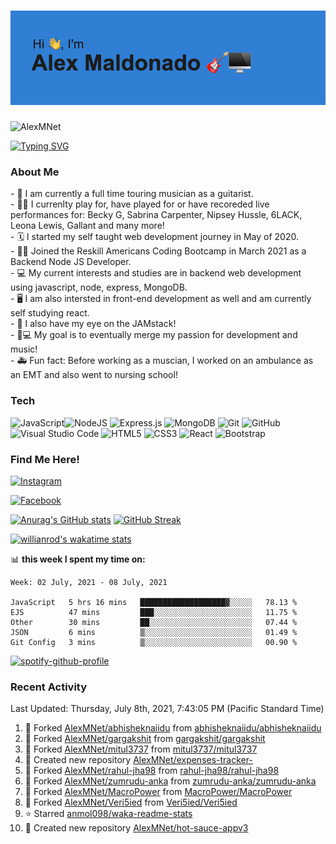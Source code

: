 <h1><img src=https://github.com/AlexMNet/AlexMNet/blob/main/header.png?raw=true alt=AlexMNet></h1>
<img src=https://komarev.com/ghpvc/?username=AlexMNet alt=AlexMNet>

[![Typing SVG](https://readme-typing-svg.herokuapp.com?size=18&width=750&lines=Touring+guitarist+with+a+passion+for+web+development)](https://git.io/typing-svg)


<h3 align="left">About Me</h3>
- 🎸 I am currently a full time touring musician as a guitarist. <br />
- 👩‍🎨 I currenlty play for, have played for or have recoreded live performances for: Becky G, Sabrina Carpenter, Nipsey Hussle, 6LACK, Leona Lewis, Gallant and many more! <br />
- 🗓 I started my self taught web development journey in May of 2020. <br />
- 👨‍🏫 Joined the Reskill Americans Coding Bootcamp in March 2021 as a Backend Node JS Developer. <br />
- 💻 My current interests and studies are in backend web development using javascript, node, express, MongoDB. <br />
- 🖥 I am also intersted in front-end development as well and am currently self studying react. <br />
- 🍩 I also have my eye on the JAMstack! <br />
- 🎸💻 My goal is to eventually merge my passion for development and music! <br />
- 🚑 Fun fact: Before working as a muscian, I worked on an ambulance as an EMT and also went to nursing school! <br />


### Tech
<img alt="JavaScript" src="https://img.shields.io/badge/javascript-%23323330.svg?style=for-the-badge&logo=javascript&logoColor=%23F7DF1E"/><img alt="NodeJS" src="https://img.shields.io/badge/node.js-%2343853D.svg?style=for-the-badge&logo=node-dot-js&logoColor=white"/>
<img alt="Express.js" src="https://img.shields.io/badge/express.js-%23404d59.svg?style=for-the-badge&logo=express&logoColor=%2361DAFB"/>
<img alt="MongoDB" src ="https://img.shields.io/badge/MongoDB-%234ea94b.svg?style=for-the-badge&logo=mongodb&logoColor=white"/>
<img alt="Git" src="https://img.shields.io/badge/git-%23F05033.svg?style=for-the-badge&logo=git&logoColor=white"/>
<img alt="GitHub" src="https://img.shields.io/badge/github-%23121011.svg?style=for-the-badge&logo=github&logoColor=white"/>
<img alt="Visual Studio Code" src="https://img.shields.io/badge/VisualStudioCode-0078d7.svg?style=for-the-badge&logo=visual-studio-code&logoColor=white"/>
<img alt="HTML5" src="https://img.shields.io/badge/html5-%23E34F26.svg?style=for-the-badge&logo=html5&logoColor=white"/>
<img alt="CSS3" src="https://img.shields.io/badge/css3-%231572B6.svg?style=for-the-badge&logo=css3&logoColor=white"/>
<img alt="React" src="https://img.shields.io/badge/react-%2320232a.svg?style=for-the-badge&logo=react&logoColor=%2361DAFB"/>
<img alt="Bootstrap" src="https://img.shields.io/badge/bootstrap-%23563D7C.svg?style=for-the-badge&logo=bootstrap&logoColor=white"/>
<br />

### Find Me Here!
[<img alt="Instagram" src="https://img.shields.io/badge/AlexMNet-%23E4405F.svg?style=for-the-badge&logo=Instagram&logoColor=white"/>](https://www.instagram.com/alexmnet/)

[<img alt="Facebook" src="https://img.shields.io/badge/Facebook-%231877F2.svg?style=for-the-badge&logo=Facebook&logoColor=white"/>](https://www.facebook.com/AlexMaldonadoGuitar/)
<br />

[![Anurag's GitHub stats](https://github-readme-stats.vercel.app/api?username=AlexMNet&show_icons=true&bg_color=0D1117&title_color=00D8FF&border_color=939393&icon_color=00D8FF&text_color=F9F6F0&count_private=true)](https://github.com/AlexMNet/github-readme-stats)
[![GitHub Streak](https://github-readme-streak-stats.herokuapp.com?user=AlexMNet&theme=material-palenight&background=0D1117&ring=00D8FF&fire=DD2727&sideNums=00D8FF&sideLabels=00D8FF&dates=F9F6F0&border=939393&border_color=939393)](https://git.io/streak-stats)

[![willianrod's wakatime stats](https://github-readme-stats.vercel.app/api/wakatime?username=AlexMNet&bg_color=0D1117&title_color=00D8FF&text_color=F9F6F0&border_color=939393)](https://github.com/AlexMNet/github-readme-stats)

📊 **this week I spent my time on:**
<!--START_SECTION:waka-->
```text
Week: 02 July, 2021 - 08 July, 2021

JavaScript   5 hrs 16 mins   ███████████████████▓░░░░░   78.13 % 
EJS          47 mins         ███░░░░░░░░░░░░░░░░░░░░░░   11.75 % 
Other        30 mins         ██░░░░░░░░░░░░░░░░░░░░░░░   07.44 % 
JSON         6 mins          ▒░░░░░░░░░░░░░░░░░░░░░░░░   01.49 % 
Git Config   3 mins          ▒░░░░░░░░░░░░░░░░░░░░░░░░   00.90 % 
```
<!--END_SECTION:waka-->

[![spotify-github-profile](https://spotify-github-profile.vercel.app/api/view?uid=1212251792&cover_image=true&theme=default)](https://github.com/kittinan/spotify-github-profile)



### Recent Activity
<!--RECENT_ACTIVITY:last_update-->
Last Updated: Thursday, July 8th, 2021, 7:43:05 PM (Pacific Standard Time)
<!--RECENT_ACTIVITY:last_update_end-->

<!--RECENT_ACTIVITY:start-->
1. 🔱 Forked [AlexMNet/abhisheknaiidu](https://github.com/AlexMNet/abhisheknaiidu) from [abhisheknaiidu/abhisheknaiidu](https://github.com/abhisheknaiidu/abhisheknaiidu)
2. 🔱 Forked [AlexMNet/gargakshit](https://github.com/AlexMNet/gargakshit) from [gargakshit/gargakshit](https://github.com/gargakshit/gargakshit)
3. 🔱 Forked [AlexMNet/mitul3737](https://github.com/AlexMNet/mitul3737) from [mitul3737/mitul3737](https://github.com/mitul3737/mitul3737)
4. 📔 Created new repository [AlexMNet/expenses-tracker-](https://github.com/AlexMNet/expenses-tracker-)
5. 🔱 Forked [AlexMNet/rahul-jha98](https://github.com/AlexMNet/rahul-jha98) from [rahul-jha98/rahul-jha98](https://github.com/rahul-jha98/rahul-jha98)
6. 🔱 Forked [AlexMNet/zumrudu-anka](https://github.com/AlexMNet/zumrudu-anka) from [zumrudu-anka/zumrudu-anka](https://github.com/zumrudu-anka/zumrudu-anka)
7. 🔱 Forked [AlexMNet/MacroPower](https://github.com/AlexMNet/MacroPower) from [MacroPower/MacroPower](https://github.com/MacroPower/MacroPower)
8. 🔱 Forked [AlexMNet/Veri5ied](https://github.com/AlexMNet/Veri5ied) from [Veri5ied/Veri5ied](https://github.com/Veri5ied/Veri5ied)
9. ⭐ Starred [anmol098/waka-readme-stats](https://github.com/anmol098/waka-readme-stats)
10. 📔 Created new repository [AlexMNet/hot-sauce-appv3](https://github.com/AlexMNet/hot-sauce-appv3)
<!--RECENT_ACTIVITY:end-->
